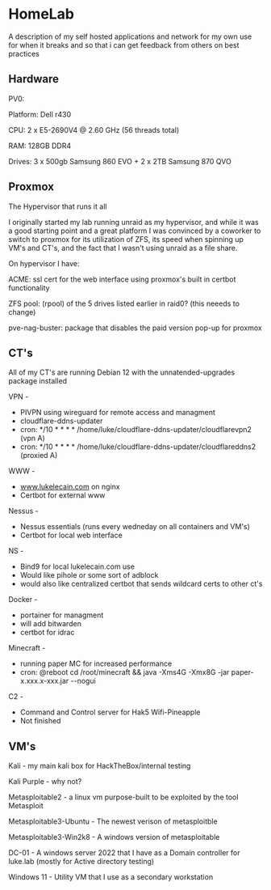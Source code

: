 # HomeLab
A description of my self hosted applications and network for my own use for when it breaks and so that i can get feedback from others on best practices

## Hardware

PV0:

Platform: Dell r430

CPU: 2 x E5-2690V4 @ 2.60 GHz (56 threads total)

RAM: 128GB DDR4

Drives: 3 x 500gb Samsung 860 EVO + 2 x 2TB Samsung 870 QVO

## Proxmox
The Hypervisor that runs it all

I originally started my lab running unraid as my hypervisor, and while it was a good starting point and a great platform I was convinced by a coworker to switch to proxmox for its utilization of ZFS, its speed when spinning up VM's and CT's, and the fact that I wasn't using unraid as a file share. 

On hypervisor I have:

ACME: ssl cert for the web interface using proxmox's built in certbot functionality

ZFS pool: (rpool) of the 5 drives listed earlier in raid0? (this neeeds to change)

pve-nag-buster: package that disables the paid version pop-up for proxmox

## CT's

All of my CT's are running Debian 12 with the unnatended-upgrades package installed

VPN - 

  * PIVPN using wireguard for remote access and managment
  * cloudflare-ddns-updater
  * cron: */10 * * * * /home/luke/cloudflare-ddns-updater/cloudflarevpn2 (vpn A)
  * cron: */10 * * * * /home/luke/cloudflare-ddns-updater/cloudflareddns2 (proxied A)

WWW - 

  * www.lukelecain.com on nginx
  * Certbot for external www
    
Nessus - 

  * Nessus essentials (runs every wedneday on all containers and VM's)
  * Certbot for local web interface

NS - 

  * Bind9 for local lukelecain.com use
  * Would like pihole or some sort of adblock
  * would also like centralized certbot that sends wildcard certs to other ct's

Docker -

  * portainer for managment
  * will add bitwarden
  * certbot for idrac

Minecraft - 

  * running paper MC for increased performance
  * cron: @reboot cd /root/minecraft && java -Xms4G -Xmx8G -jar paper-x.xxx.x-xxx.jar --nogui

C2 - 

  * Command and Control server for Hak5 Wifi-Pineapple
  * Not finished

## VM's

Kali - my main kali box for HackTheBox/internal testing

Kali Purple - why not?

Metasploitable2 - a linux vm purpose-built to be exploited by the tool Metasploit

Metasploitable3-Ubuntu - The newest verison of metasploitble

Metasploitable3-Win2k8 - A windows version of metasploitable

DC-01 - A windows server 2022 that I have as a Domain controller for luke.lab (mostly for Active directory testing)

Windows 11 - Utility VM that I use as a secondary workstation 



